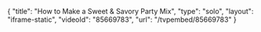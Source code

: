 {
    "title": "How to Make a Sweet & Savory Party Mix",
    "type": "solo",
    "layout": "iframe-static",
    "videoId": "85669783",
    "url": "\/tvpembed\/85669783"
}